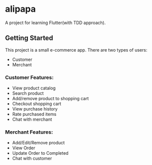 # alipapa

A project for learning Flutter(with TDD approach).

## Getting Started

This project is a small e-commerce app. There are two types of users:

- Customer
- Merchant

### Customer Features:

- View product catalog
- Search product
- Add/remove product to shopping cart
- Checkout shopping cart
- View purchase history
- Rate purchased items
- Chat with merchant

### Merchant Features:

- Add/Edit/Remove product
- View Order
- Update Order to Completed
- Chat with customer
